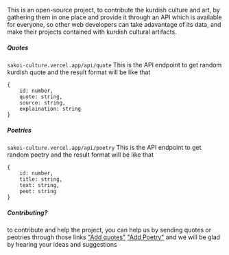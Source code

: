 This is an open-source project, to contribute the kurdish culture and art, by gathering them in one place and provide it through an API which is available for everyone, so other web developers can take adavantage of its data, and make their projects contained with kurdish cultural artifacts.

##### Quotes

`sakoi-culture.vercel.app/api/quote`
This is the API endpoint to get random kurdish quote and the result format will be like that

```
{
    id: number,
    quote: string,
    source: string,
    explaination: string
}
```

##### Poetries

`sakoi-culture.vercel.app/api/poetry`
This is the API endpoint to get random poetry and the result format will be like that

```
{
    id: number,
    title: string,
    text: string,
    peot: string
}
```

##### Contributing?

to contribute and help the project, you can help us by sending quotes or peotries through those links
["Add quotes"](https://sakoi-culture.vercel.app/quote/add-quote)
["Add Poetry"](https://sakoi-culture.vercel.app/poetry/new)
and we will be glad by hearing your ideas and suggestions
